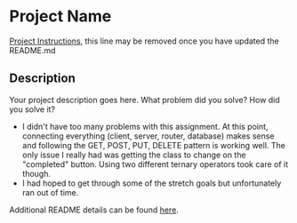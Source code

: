 # Project Name

[Project Instructions](./INSTRUCTIONS.md), this line may be removed once you have updated the README.md

## Description

Your project description goes here. What problem did you solve? How did you solve it?

- I didn't have too many problems with this assignment. At this point, connecting everything (client, server, router, database) makes sense and following the GET, POST, PUT, DELETE pattern is working well. The only issue I really had was getting the class to change on the "completed" button. Using two different ternary operators took care of it though.
- I had hoped to get through some of the stretch goals but unfortunately ran out of time.

Additional README details can be found [here](https://github.com/PrimeAcademy/readme-template/blob/master/README.md).
